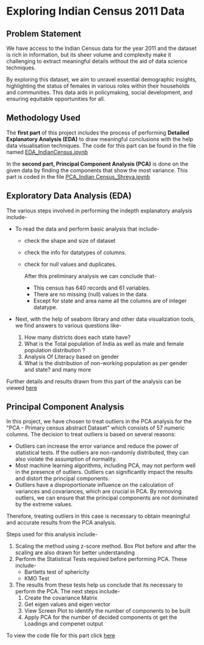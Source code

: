 # Exploring Indian Census 2011 Data 

## Problem Statement
We have access to the Indian Census data for the year 2011 and the dataset is rich in information, but its sheer volume and complexity make it challenging to extract meaningful details without the aid of data science techniques.

By exploring this dataset, we aim to unravel essential demographic insights, highlighting the status of females in various roles within their households and communities. This data aids in policymaking, social development, and ensuring equitable opportunities for all.

## Methodology Used
The <b>first part </b> of this project includes the process of performing <b> Detailed Explanatory Analysis (EDA)</b> to draw meaningful conclusions with the help data visualisation techniques. 
The code for this part can be found in the file named [EDA_IndianCensus.ipynb](/EDA_IndianCensus.ipynb)

In the <b> second part, Principal Component Analysis (PCA)</b> is done on the given data by finding the components that show the most variance. This part is coded in the file [PCA_Indian Census_Shreya.ipynb](https://github.com/Shreya-Gupta1/PCA_Python/blob/main/PCA_Indian%20Census_Shreya.ipynb)

## Exploratory Data Analysis (EDA)

The various steps involved in performing the indepth explanatory analysis include- 

* To read the data and perform basic analysis that include-
  * check the shape and size of dataset
  * check the info for datatypes of columns.
  * check for null values and duplicates.

    After this preliminary analysis we can conclude that-
    * This census has 640 records and 61 variables.
    * There are no missing (null) values in the data.
    * Except for state and area name all the columns are of integer datatype.

* Next, with the help of seaborn library and other data visualization tools, we find answers to various questions like-
    1. How many districts does each state have?
    2. What is the Total population of India as well as male and female population distribution ?
    3. Analysis Of Literacy based on gender
    4. What is the distribution of non-working population as per gender and state?
    and many more

Further details and results drawn from this part of the analysis can be viewed [here](/EDA_IndianCensus.ipynb)

## Principal Component Analysis
In this project, we have chosen to treat outliers in the PCA analysis for the "PCA - Primary census abstract Dataset" which consists of 57 numeric columns. The decision to treat outliers is based on several reasons:
* Outliers can increase the error variance and reduce the power of statistical tests. If the outliers are non-randomly distributed, they can also violate the assumption of normality.
* Most machine learning algorithms, including PCA, may not perform well in the presence of outliers. Outliers can significantly impact the results and distort the principal components.
* Outliers have a disproportionate influence on the calculation of variances and covariances, which are crucial in PCA. By removing outliers, we can ensure that the principal components are not dominated by the extreme values.

Therefore, treating outliers in this case is necessary to obtain meaningful and accurate results from the PCA analysis.

Steps used for this analysis include- 
1. Scaling the method using z-score method. Box Plot before and after the scaling are also drawn for better understanding
2. Perform the Statistical Tests required before performing PCA. These include-
   * Bartletts test of sphericity
   * KMO Test
3. The results from these tests help us conclude that its necessary to perform the PCA. The next steps include-
   1. Create the covariance Matrix
   2. Get eigen values and eigen vector
   3. View Screen Plot to identify the number of components to be built
   4. Apply PCA for the number of decided components ot get the Loadings and compenet output

To view the code file for this part click [here](https://github.com/Shreya-Gupta1/PCA_Python/blob/main/PCA_Indian%20Census_Shreya.ipynb)
